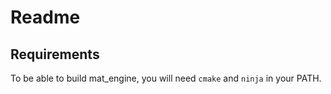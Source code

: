 # Readme

## Requirements

To be able to build mat_engine, you will need
`cmake` and `ninja` in your PATH.
